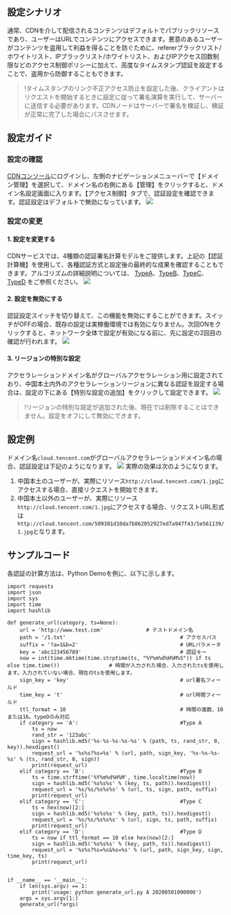 
## 設定シナリオ
通常、CDNを介して配信されるコンテンツはデフォルトでパブリックリソースであり、ユーザーはURLでコンテンツにアクセスできます。悪意のあるユーザーがコンテンツを盗用して利益を得ることを防ぐために、refererブラックリスト/ホワイトリスト、IPブラックリスト/ホワイトリスト、およびIPアクセス回数制限などのアクセス制御ポリシーに加えて、高度なタイムスタンプ認証を設定することで、盗用から防御することもできます。

> !タイムスタンプのリンク不正アクセス防止を設定した後、クライアントはリクエストを開始するときに設定に従って署名演算を実行して、サーバーに送信する必要があります。CDNノードはサーバーで署名を検証し、検証が正常に完了した場合にパスさせます。

## 設定ガイド
### 設定の確認
[CDNコンソール](https://console.cloud.tencent.com/cdn)にログインし、左側のナビゲーションメニューバーで【ドメイン管理】を選択して、ドメイン名の右側にある【管理】をクリックすると、ドメイン名設定画面に入ります。【アクセス制御】タブで、認証設定を確認できます。認証設定はデフォルトで無効になっています。
![](https://main.qcloudimg.com/raw/1efe407c5a9f2fc8f8837d5b1cdbb3d7.png)

### 設定の変更
#### 1. 設定を変更する
CDNサービスでは、4種類の認証署名計算モデルをご提供します。上記の【認証計算機】を使用して、各種認証方式と設定後の最終的な成果を確認することもできます。アルゴリズムの詳細説明については、 [TypeA](https://intl.cloud.tencent.com/document/product/228/35222)、[TypeB](https://intl.cloud.tencent.com/document/product/228/35223)、[TypeC](https://intl.cloud.tencent.com/document/product/228/35224)、[TypeD](https://intl.cloud.tencent.com/document/product/228/35225) をご参照ください。
![](https://main.qcloudimg.com/raw/ffd60184fa759b4c7a82a5a49634b8c3.png)

#### 2. 設定を無効にする
認証設定スイッチを切り替えて、この機能を無効にすることができます。スイッチがOFFの場合、既存の設定は実稼働環境では有効になりません。次回ONをクリックすると、ネットワーク全体で設定が有効になる前に、先に設定の2回目の確認が行われます。
![](https://main.qcloudimg.com/raw/f892392e86acae153ef7821944888155.png)

#### 3. リージョンの特別な設定
アクセラレーションドメイン名がグローバルアクセラレーション用に設定されており、中国本土内外のアクセラレーションリージョンに異なる認証を設定する場合は、設定の下にある【特別な設定の追加】をクリックして設定できます。
![](https://main.qcloudimg.com/raw/8e6e0e08ef230322f4366a4fa92288e0.png)

> !リージョンの特別な設定が追加された後、現在では削除することはできません。設定をオフにして無効にできます。

## 設定例
ドメイン名`cloud.tencent.com`がグローバルアクセラレーションドメイン名の場合、認証設定は下記のようになります。
![](https://main.qcloudimg.com/raw/1d82f89f383aa35f5d7ae679f19669fb.png)
実際の効果は次のようになります。

1. 中国本土のユーザーが、実際にリソース`http://cloud.tencent.com/1.jpg`にアクセスする場合、直接リクエストを開始できます。
2. 中国本土以外のユーザーが、実際にリソース`http://cloud.tencent.com/1.jpg`にアクセスする場合、リクエストURL形式は`http://cloud.tencent.com/509301d10da7b862052927ed7a947f43/5e561139/1.jpg`となります。


## サンプルコード

各認証の計算方法は、Python Demoを例に、以下に示します。

```
import requests
import json
import sys
import time
import hashlib

def generate_url(category, ts=None):
    url = 'http://www.test.com'              # テストドメイン名
    path = '/1.txt'                                     # アクセスパス
    suffix = '?a=1&b=2'                                 # URLパラメータ
    key = 'abc123456789'                                # 認証キー
    now = int(time.mktime(time.strptime(ts, "%Y%m%d%H%M%S")) if ts else time.time())                # 時間が入力された場合、入力されたtsを使用します。入力されていない場合、現在のtsを使用します。
    sign_key = 'key'                                    # url署名フィールド
    time_key = 't'                                      # url時間フィールド
    ttl_format = 10                                     # 時間の進数、10または16。typeDのみ対応
    if category == 'A':                                 #Type A
        ts = now
        rand_str = '123abc'
        sign = hashlib.md5('%s-%s-%s-%s-%s' % (path, ts, rand_str, 0, key)).hexdigest()
        request_url = '%s%s?%s=%s' % (url, path, sign_key, '%s-%s-%s-%s' % (ts, rand_str, 0, sign))
        print(request_url)
    elif category == 'B':                               #Type B
        ts = time.strftime('%Y%m%d%H%M', time.localtime(now))
        sign = hashlib.md5('%s%s%s' % (key, ts, path)).hexdigest()
        request_url = '%s/%s/%s%s%s' % (url, ts, sign, path, suffix)
        print(request_url)
    elif category == 'C':                               #Type C
        ts = hex(now)[2:]
        sign = hashlib.md5('%s%s%s' % (key, path, ts)).hexdigest()
        request_url = '%s/%s/%s%s%s' % (url, sign, ts, path, suffix)
        print(request_url)
    elif category == 'D':                               #Type D
        ts = now if ttl_format == 10 else hex(now)[2:]
        sign = hashlib.md5('%s%s%s' % (key, path, ts)).hexdigest()
        request_url = '%s%s?%s=%s&%s=%s' % (url, path, sign_key, sign, time_key, ts)
        print(request_url)


if __name__ == '__main__':
    if len(sys.argv) == 1:
        print('usage: python generate_url.py A 20200501000000')
    args = sys.argv[1:]
    generate_url(*args)
```
